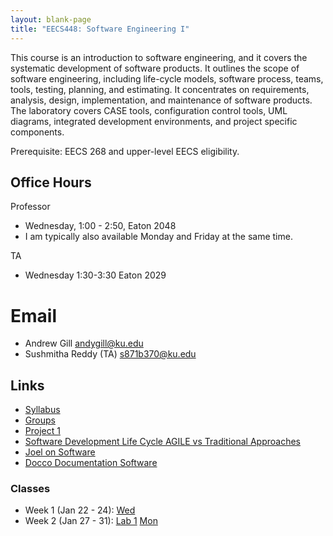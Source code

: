 ```yaml
---
layout: blank-page
title: "EECS448: Software Engineering I"
---
```


This course is an introduction to software engineering, and it covers
the systematic development of software products. It outlines the scope
of software engineering, including life-cycle models, software
process, teams, tools, testing, planning, and estimating. It
concentrates on requirements, analysis, design, implementation, and
maintenance of software products. The laboratory covers CASE tools,
configuration control tools, UML diagrams, integrated development
environments, and project specific components. 

Prerequisite: EECS 268 and upper-level EECS eligibility.

## Office Hours


Professor

  * Wednesday, 1:00 - 2:50, Eaton 2048
  * I am typically also available Monday and Friday at the same time.
 

TA
  * Wednesday 1:30-3:30 Eaton 2029
  



# Email

  * Andrew Gill <andygill@ku.edu>
  * Sushmitha Reddy (TA) <s871b370@ku.edu>

## Links

 * <a href="https://drive.google.com/open?id=1iTVzU3TfgGQSJmm6_NvKCc-85KJT9djG9qTf7XjbZec">Syllabus<a>
 * [Groups](/teaching/EECS_448_groups/)
 * [Project 1](/teaching/EECS_448_S20_Project1/)
 * [Software Development Life Cycle AGILE vs Traditional Approaches](/files/agile-traditional.pdf)
 * [Joel on Software](https://www.joelonsoftware.com/archives/)
 * [Docco Documentation Software](http://ashkenas.com/docco/)

### Classes

 * Week 1 (Jan 22 - 24): 
   <a href="https://drive.google.com/open?id=1moOiSS8bvhF_nGbQNclWvF-41Oj692chkWhah7GenfU">Wed</a>
 * Week 2 (Jan 27 - 31):
   [Lab 1](/teaching/EECS_448_S20_Lab1)
   [Mon](https://drive.google.com/open?id=1VNKS4ss71emeNWhDMRXwLQ7U9M0PWHQdgSrWdFlwgA0)





